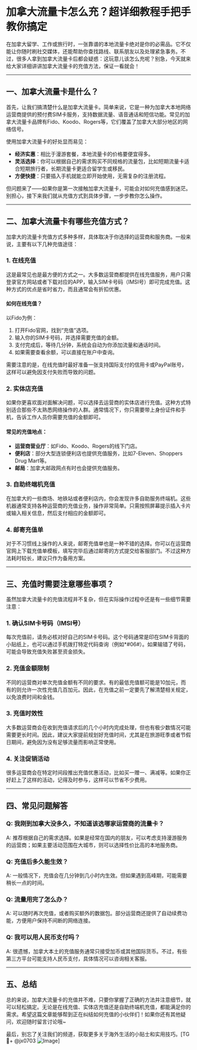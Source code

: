 # 加拿大流量卡怎么充？超详细教程手把手教你搞定

在加拿大留学、工作或旅行时，一张靠谱的本地流量卡绝对是你的必需品。它不仅能让你随时刷社交媒体，还能帮助你查找路线、联系朋友以及处理紧急事务。不过，很多人拿到加拿大流量卡后都会疑惑：这玩意儿该怎么充呢？别急，今天就来给大家详细讲讲加拿大流量卡的充值方法，保证一看就会！

---

## 一、加拿大流量卡是什么？

首先，让我们搞清楚什么是加拿大流量卡。简单来说，它是一种为加拿大本地网络运营商提供的预付费SIM卡服务，支持数据流量、语音通话和短信功能。常见的加拿大流量卡品牌有Fido、Koodo、Rogers等，它们覆盖了加拿大大部分地区的网络信号。

使用加拿大流量卡的好处显而易见：
- **经济实惠**：相比于漫游套餐，本地流量卡的价格要便宜得多。
- **灵活选择**：你可以根据自己的需求购买不同规格的流量包，比如短期流量卡适合短期旅行者，长期流量卡更适合留学生或移民。
- **方便快捷**：只要插入手机就能立即开始使用，无需复杂的注册流程。

但问题来了——如果你是第一次接触加拿大流量卡，可能会对如何充值感到迷茫。别担心，接下来我们就从充值方式到具体步骤，一步步教你怎么操作。

---

## 二、加拿大流量卡有哪些充值方式？

加拿大的流量卡充值方式多种多样，具体取决于你选择的运营商和服务商。一般来说，主要有以下几种充值途径：

### 1. 在线充值
这是最常见也是最方便的方式之一。大多数运营商都提供在线充值服务，用户只需登录官方网站或者下载对应的APP，输入SIM卡号码（IMSI号）即可完成充值。这种方式的优点是省时省力，而且通常会有折扣优惠。

#### 如何在线充值？
以Fido为例：
1. 打开Fido官网，找到“充值”选项。
2. 输入你的SIM卡号码，并选择需要充值的金额。
3. 支付完成后，等待几分钟，系统会自动为你添加流量和通话时间。
4. 如果需要查看余额，可以直接在账户中查询。

需要注意的是，在线充值时最好准备一张支持国际支付的信用卡或PayPal账号，这样可以避免因支付失败而导致的问题。

### 2. 实体店充值
如果你更喜欢面对面解决问题，可以选择去运营商的实体店进行充值。这种方式特别适合那些不太熟悉网络操作的人群。通常情况下，你只需要带上身份证件和手机，告诉工作人员你需要充值的金额即可。

#### 常见的充值地点：
- **运营商营业厅**：如Fido、Koodo、Rogers的线下门店。
- **便利店**：部分大型连锁便利店也提供充值服务，比如7-Eleven、Shoppers Drug Mart等。
- **邮局**：加拿大邮政网点有时也会提供充值服务。

### 3. 自助终端机充值
在加拿大的一些商场、地铁站或者便利店内，你会发现许多自助服务终端机。这些机器通常支持各种运营商的充值业务，操作非常简单。只需按照屏幕提示插入卡片或输入相关信息，然后支付相应的金额即可。

### 4. 邮寄充值单
对于不习惯线上操作的人来说，邮寄充值单也是一种不错的选择。你可以在运营商官网上下载充值单模板，填写完毕后通过邮寄的方式提交给客服部门。不过这种方法耗时较长，建议只作为备用方案。

---

## 三、充值时需要注意哪些事项？

虽然加拿大流量卡的充值流程并不复杂，但在实际操作过程中还是有一些细节需要注意：

### 1. 确认SIM卡号码（IMSI号）
每次充值前，请务必核对好自己的SIM卡号码。这个号码通常是印在SIM卡背面的小贴纸上，也可以通过手机拨打特定代码查询（例如*#06#）。如果输错了号码，可能会导致充值失败甚至资金损失。

### 2. 充值金额限制
不同的运营商对单次充值金额有不同的要求。有的最低充值额可能是10加元，而有的则允许一次性充值几百加元。因此，在充值之前一定要先了解清楚相关规定，以免浪费时间和金钱。

### 3. 充值时效性
大多数运营商会在收到充值请求后的几个小时内完成处理，但也有极少数情况可能需要更长时间。因此，建议大家提前规划好充值时间，尤其是在旅游旺季或者节假日期间，避免因为没有足够流量而影响正常使用。

### 4. 关注促销活动
很多运营商会在特定时间段推出充值优惠活动，比如买一赠一、满减等。如果你正好赶上了这样的活动，记得及时参与，这样可以节省不少费用。

---

## 四、常见问题解答

### Q: 我刚到加拿大没多久，不知道该选哪家运营商的流量卡？
A: 推荐根据自己的需求选择。如果是经常在国内的朋友，可以考虑支持漫游服务的运营商；如果主要活动范围在大城市，则可以选择性价比高的本地服务商。

### Q: 充值后多久能生效？
A: 一般情况下，充值会在几分钟到几小时内生效。但如果遇到高峰期，可能需要稍长一点的时间。

### Q: 流量用完了怎么办？
A: 可以随时再次充值，或者购买额外的数据包。部分运营商还提供了自动续费功能，方便用户保持不间断的网络连接。

### Q: 我可以用人民币支付吗？
A: 很遗憾，加拿大本土的充值服务通常只接受加币或其他国际货币。不过，有些第三方平台可能支持人民币支付，具体情况可以咨询相关客服。

---

## 五、总结

总的来说，加拿大流量卡的充值并不难，只要你掌握了正确的方法并注意细节，就可以轻松搞定。无论是在线充值、实体店充值还是自助终端机充值，都能满足你的需求。希望这篇文章能够帮到正在纠结如何充值的小伙伴们！如果你还有其他疑问，欢迎随时留言讨论哦~

最后，别忘了关注我们的频道，获取更多关于海外生活的小贴士和实用技巧。[TG💪+ @jx0703 ![Image](https://github.com/user-attachments/assets/dbca1d08-cadb-493c-b0ec-ad6f7a83f270)]